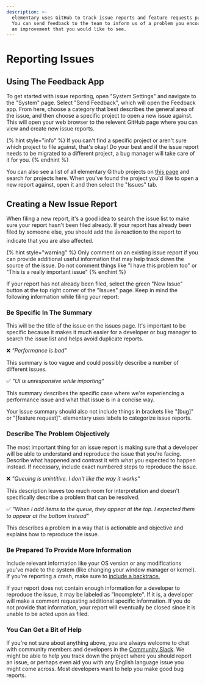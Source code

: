```yaml
---
description: >-
  elementary uses GitHub to track issue reports and feature requests publicly.
  You can send feedback to the team to inform us of a problem you encountered or
  an improvement that you would like to see.
---
```


# Reporting Issues

## Using The Feedback App

To get started with issue reporting, open "System Settings" and navigate to the "System" page. Select "Send Feedback", which will open the Feedback app. From here, choose a category that best describes the general area of the issue, and then choose a specific project to open a new issue against. This will open your web browser to the relevent GitHub page where you can view and create new issue reports.

{% hint style="info" %}
If you can't find a specific project or aren't sure which project to file against, that's okay! Do your best and if the issue report needs to be migrated to a different project, a bug manager will take care of it for you.
{% endhint %}

You can also see a list of all elementary Github projects on [this page](https://github.com/elementary) and search for projects here. When you've found the project you'd like to open a new report against, open it and then select the "Issues" tab.

## Creating a New Issue Report

When filing a new report, it's a good idea to search the issue list to make sure your report hasn't been filed already. If your report has already been filed by someone else, you should add the 👍️ reaction to the report to indicate that you are also affected. 

{% hint style="warning" %}
Only comment on an existing issue report if you can provide additional useful information that may help track down the source of the issue. Do not comment things like "I have this problem too" or "This is a really important issue"
{% endhint %}

If your report has not already been filed, select the green "New Issue" button at the top right corner of the "Issues" page. Keep in mind the following information while filing your report:

### Be Specific In The Summary

This will be the title of the issue on the issues page. It's important to be specific because it makes it much easier for a developer or bug manager to search the issue list and helps avoid duplicate reports.

❌️  _"Performance is bad"_

This summary is too vague and could possibly describe a number of different issues.

✅️  _"UI is unresponsive while importing"_

This summary describes the specific case where we're experiencing a performance issue and what that issue is in a concise way.

Your issue summary should also not include things in brackets like "\[bug\]" or "\[feature request\]". elementary uses labels to categorize issue reports.

### Describe The Problem Objectively

The most important thing for an issue report is making sure that a developer will be able to understand and reproduce the issue that you're facing. Describe what happened and contrast it with what you expected to happen instead. If necessary, include exact numbered steps to reproduce the issue.

❌️  _"Queuing is unintitive. I don't like the way it works"_  

This description leaves too much room for interpretation and doesn't specifically describe a problem that can be resolved.

✅️  _"When I add items to the queue, they appear at the top. I expected them to appear at the bottom instead"_ 

This describes a problem in a way that is actionable and objective and explains how to reproduce the issue.

### Be Prepared To Provide More Information

Include relevant information like your OS version or any modifications you've made to the system \(like changing your window manager or kernel\). If you're reporting a crash, make sure to [include a backtrace.](inspecting-crashes.md)

If your report does not contain enough information for a developer to reproduce the issue, it may be labeled as "Incomplete".  If it is, a developer will make a comment requesting additional specific information. If you do not provide that information, your report will eventually be closed since it is unable to be acted upon as filed.

### You Can Get a Bit of Help

If you're not sure about anything above, you are always welcome to chat with community members and developers in the [Community Slack](https://community-slack.elementary.io/). We might be able to help you track down the project where you should report an issue, or perhaps even aid you with any English language issue you might come across. Most developers want to help you make good bug reports.

